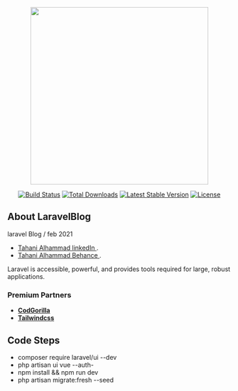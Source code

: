 <p align="center"><a href="https://laravel.com" target="_blank"><img src="https://raw.githubusercontent.com/laravel/art/master/logo-lockup/5%20SVG/2%20CMYK/1%20Full%20Color/laravel-logolockup-cmyk-red.svg" width="400"></a></p>

<p align="center">
<a href="https://travis-ci.org/laravel/framework"><img src="https://travis-ci.org/laravel/framework.svg" alt="Build Status"></a>
<a href="https://packagist.org/packages/laravel/framework"><img src="https://img.shields.io/packagist/dt/laravel/framework" alt="Total Downloads"></a>
<a href="https://packagist.org/packages/laravel/framework"><img src="https://img.shields.io/packagist/v/laravel/framework" alt="Latest Stable Version"></a>
<a href="https://packagist.org/packages/laravel/framework"><img src="https://img.shields.io/packagist/l/laravel/framework" alt="License"></a>
</p>

## About LaravelBlog

laravel Blog / feb 2021

- [Tahani Alhammad linkedIn ](https://www.linkedin.com/in/tahanialhammad/).
- [Tahani Alhammad Behance ](https://www.behance.net/tahani-ali-alhammad).

Laravel is accessible, powerful, and provides tools required for large, robust applications.


### Premium Partners

- **[CodGorilla](https://codegorilla.nl/)**
- **[Tailwindcss](https://tailwindcomponents.com/)**



## Code Steps

- composer require laravel/ui --dev
- php artisan ui vue --auth-
- npm install && npm run dev
- php artisan migrate:fresh --seed
